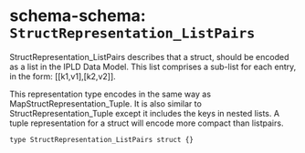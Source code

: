 # schema-schema: `StructRepresentation_ListPairs`

StructRepresentation_ListPairs describes that a struct, should be encoded as
a list in the IPLD Data Model. This list comprises a sub-list for each
entry, in the form: [[k1,v1],[k2,v2]].

This representation type encodes in the same way as
MapStructRepresentation_Tuple. It is also similar to
StructRepresentation_Tuple except it includes the keys in nested lists.
A tuple representation for a struct will encode more compact than listpairs.


```ipldsch
type StructRepresentation_ListPairs struct {}
```
